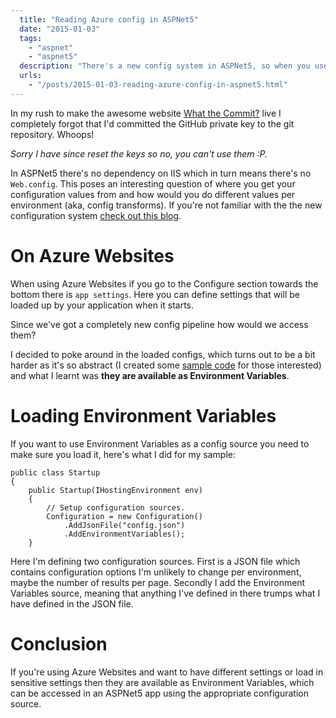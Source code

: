 ```yaml
---
  title: "Reading Azure config in ASPNet5"
  date: "2015-01-03"
  tags: 
    - "aspnet"
    - "aspnet5"
  description: "There's a new config system in ASPNet5, so when you use an Azure Website how can you read the values stored in the Azure config?"
  urls: 
    - "/posts/2015-01-03-reading-azure-config-in-aspnet5.html"
---
```


In my rush to make the awesome website [What the Commit?](http://whatthecommit.azurewebsites.net) live I completely forgot that I'd committed the GitHub private key to the git repository. Whoops!

*Sorry I have since reset the keys so no, you can't use them :P.*

In ASPNet5 there's no dependency on IIS which in turn means there's no `Web.config`. This poses an interesting question of where you get your configuration values from and how would you do different values per environment (aka, config transforms). If you're not familiar with the the new configuration system [check out this blog](http://whereslou.com/2014/05/23/asp-net-vnext-moving-parts-iconfiguration/).

# On Azure Websites

When using Azure Websites if you go to the Configure section towards the bottom there is `app settings`. Here you can define settings that will be loaded up by your application when it starts.

Since we've got a completely new config pipeline how would we access them?

I decided to poke around in the loaded configs, which turns out to be a bit harder as it's so abstract (I created some [sample code](https://github.com/aaronpowell/config-testing) for those interested) and what I learnt was **they are available as Environment Variables**.

# Loading Environment Variables

If you want to use Environment Variables as a config source you need to make sure you load it, here's what I did for my sample:

    public class Startup
    {
        public Startup(IHostingEnvironment env)
        {
            // Setup configuration sources.
            Configuration = new Configuration()
                .AddJsonFile("config.json")
                .AddEnvironmentVariables();
        }

Here I'm defining two configuration sources. First is a JSON file which contains configuration options I'm unlikely to change per environment, maybe the number of results per page. Secondly I add the Environment Variables source, meaning that anything I've defined in there trumps what I have defined in the JSON file.

# Conclusion

If you're using Azure Websites and want to have different settings or load in sensitive settings then they are available as Environment Variables, which can be accessed in an ASPNet5 app using the appropriate configuration source.
